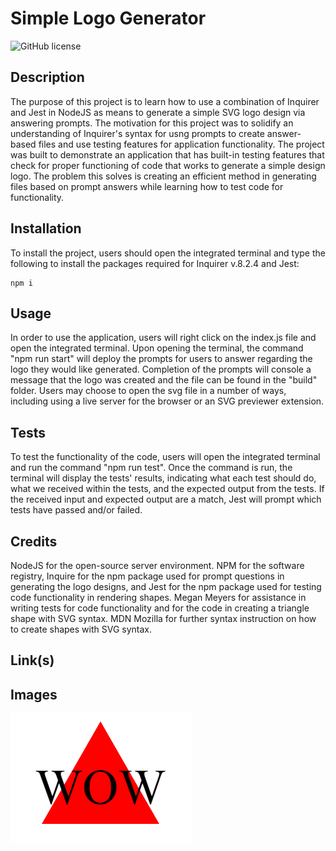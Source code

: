 # Simple Logo Generator

![GitHub license](https://img.shields.io/badge/license-MIT-blue.svg)

## Description

The purpose of this project is to learn how to use a combination of Inquirer and Jest in NodeJS as means to generate a simple SVG logo design via answering prompts. The motivation for this project was to solidify an understanding of Inquirer's syntax for usng prompts to create answer-based files and use testing features for application functionality. The project was built to demonstrate an application that has built-in testing features that check for proper functioning of code that works to generate a simple design logo. The problem this solves is creating an efficient method in generating files based on prompt answers while learning how to test code for functionality. 

## Installation

To install the project, users should open the integrated terminal and type the following to install the packages required for Inquirer v.8.2.4 and Jest:
````
npm i
````

## Usage

In order to use the application, users will right click on the index.js file and open the integrated terminal. Upon opening the terminal, the command "npm run start" will deploy the prompts for users to answer regarding the logo they would like generated. Completion of the prompts will console a message that the logo was created and the file can be found in the "build" folder. Users may choose to open the svg file in a number of ways, including using a live server for the browser or an SVG previewer extension.

## Tests

To test the functionality of the code, users will open the integrated terminal and run the command "npm run test". Once the command is run, the terminal will display the tests' results, indicating what each test should do, what we received within the tests, and the expected output from the tests. If the received input and expected output are a match, Jest will prompt which tests have passed and/or failed. 

## Credits

NodeJS for the open-source server environment. NPM for the software registry, Inquire for the npm package used for prompt questions in generating the logo designs, and Jest for the npm package used for testing code functionality in rendering shapes. Megan Meyers for assistance in writing tests for code functionality and for the code in creating a triangle shape with SVG syntax. MDN Mozilla for further syntax instruction on how to create shapes with SVG syntax. 

## Link(s)

## Images

![](./images/sample-logo.png)